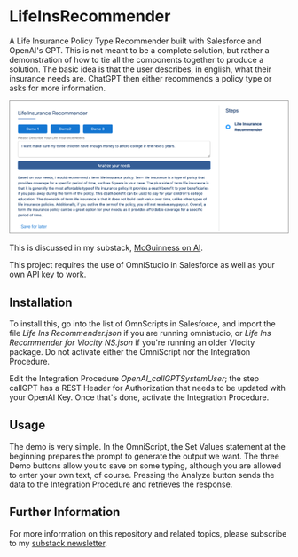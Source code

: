# LifeInsRecommender
A Life Insurance Policy Type Recommender built with Salesforce and OpenAI's GPT.  This is not meant to be a complete solution, but rather a demonstration of how to tie all the components together to produce a solution.  The basic idea is that the user describes, in english, what their insurance needs are.  ChatGPT then either recommends a policy type or asks for more information.

![screenshot](screenshot.png)

This is discussed in my substack, [McGuinness on AI](https://mcguinnessai.substack.com/about).

This project requires the use of OmniStudio in Salesforce as well as your own API key to work.  

## Installation

To install this, go into the list of OmnScripts in Salesforce, and import the file *Life Ins Recommender.json* if you are running omnistudio, or *Life Ins Recommender for Vlocity NS.json* if you're running an older Vlocity package.  Do not activate either the OmniScript nor the Integration Procedure.

Edit the Integration Procedure *OpenAI_callGPTSystemUser*; the step callGPT has a REST Header for Authorization that needs to be updated with your OpenAI Key.  Once that's done, activate the Integration Procedure.

## Usage

The demo is very simple.  In the OmniScript, the Set Values statement at the beginning prepares the prompt to generate the output we want.  The three Demo buttons allow you to save on some typing, although you are allowed to enter your own text, of course.  Pressing the Analyze button sends the data to the Integration Procedure and retrieves the response.

## Further Information

For more information on this repository and related topics, please subscribe to my [substack newsletter](https://mcguinnessai.substack.com/about).
